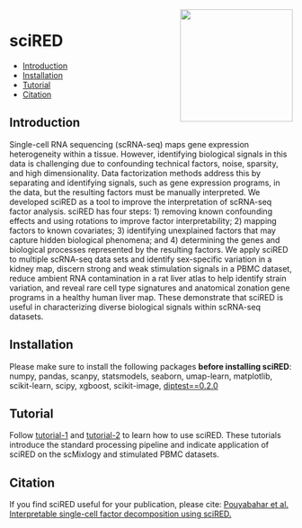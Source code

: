 
<img src="https://github.com/delipouya/sciRED/blob/main/inst/sciRED_logo_wave.png" align="right" height="200">

# sciRED

- [Introduction](#introduction)
- [Installation](#installation)
- [Tutorial](#tutorial)
- [Citation](#citation)

## Introduction

Single-cell RNA sequencing (scRNA-seq) maps gene expression heterogeneity within a tissue. However, identifying biological signals in this data is challenging due to confounding technical factors, noise, sparsity, and high dimensionality. Data factorization methods address this by separating and identifying signals, such as gene expression programs, in the data, but the resulting factors must be manually interpreted. We developed sciRED as a tool to improve the interpretation of scRNA-seq factor analysis. sciRED has four steps: 1) removing known confounding effects and using rotations to improve factor interpretability; 2) mapping factors to known covariates; 3) identifying unexplained factors that may capture hidden biological phenomena; and 4) determining the genes and biological processes represented by the resulting factors. We apply sciRED to multiple scRNA-seq data sets and identify sex-specific variation in a kidney map, discern strong and weak stimulation signals in a PBMC dataset, reduce ambient RNA contamination in a rat liver atlas to help identify strain variation, and reveal rare cell type signatures and anatomical zonation gene programs in a healthy human liver map. These demonstrate that sciRED is useful in characterizing diverse biological signals within scRNA-seq datasets.


## Installation
Please make sure to install the following packages **before installing sciRED**:
numpy, pandas, scanpy, statsmodels, seaborn, umap-learn, matplotlib, scikit-learn, scipy, xgboost, scikit-image, [diptest==0.2.0](https://pypi.org/project/diptest/0.2.0/)


## Tutorial

Follow [tutorial-1](https://github.com/delipouya/sciRED/blob/main/tutorial1_scMixology.ipynb) and [tutorial-2](https://github.com/delipouya/sciRED/blob/main/tutorial2_stimulatedPBMC.ipynb) to learn how to use sciRED. These tutorials introduce the standard processing pipeline and indicate application of sciRED on the scMixlogy and stimulated PBMC datasets.

## Citation

If you find sciRED useful for your publication, please cite:
[Pouyabahar et al. Interpretable single-cell factor decomposition using sciRED.](url)
